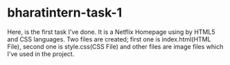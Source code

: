 # bharatintern-task-1
Here, is the first task I've done. It is a Netflix Homepage using by HTML5 and CSS languages.
Two files are created; first one is index.html(HTML File), second one is style.css(CSS File) and other files are image files which I've used in the project.
